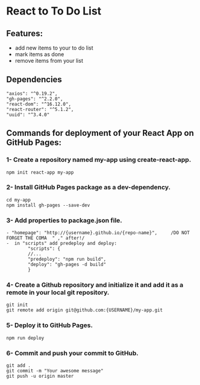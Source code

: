 # React to To Do List

## Features:
* add new items to your to do list
* mark items as done
* remove items from your list

## Dependencies
    "axios": "^0.19.2",
    "gh-pages": "^2.2.0",
    "react-dom": "^16.12.0",
    "react-router": "^5.1.2",
    "uuid": "^3.4.0"
    
 ## Commands for deployment of your React App on GitHub Pages:
 ### 1- Create a repository named my-app using create-react-app.

    npm init react-app my-app

### 2- Install GitHub Pages package as a dev-dependency.

    cd my-app
    npm install gh-pages --save-dev

### 3- Add properties to package.json file.

    - "homepage": "http://{username}.github.io/{repo-name}",     /DO NOT FORGET THE COMA  " ," after!/
    -  in "scripts" add predeploy and deploy:
            "scripts": {
            //...
            "predeploy": "npm run build",
            "deploy": "gh-pages -d build"
            }


### 4- Create a Github repository and initialize it and add it as a remote in your local git repository.

    git init
    git remote add origin git@github.com:{USERNAME}/my-app.git

### 5- Deploy it to GitHub Pages.
 
    npm run deploy

### 6- Commit and push your commit to GitHub.

    git add .
    git commit -m "Your awesome message"
    git push -u origin master
